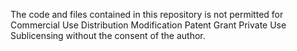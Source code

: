 The code and files contained in this repository is not permitted for 
Commercial Use
Distribution
Modification
Patent Grant
Private Use
Sublicensing
without the consent of the author.